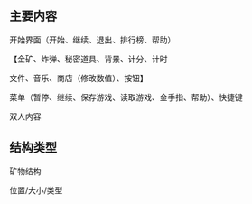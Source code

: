 ## 主要内容

开始界面（开始、继续、退出、排行榜、帮助）

【金矿、炸弹、秘密道具、背景、计分、计时

文件、音乐、商店（修改数值）、按钮】

菜单（暂停、继续、保存游戏、读取游戏、金手指、帮助）、快捷键

双人内容



## 结构类型

矿物结构

位置/大小/类型

